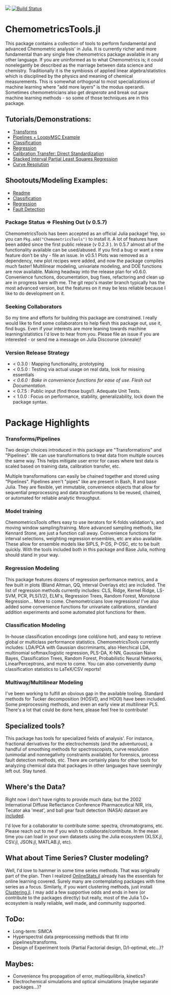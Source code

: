 [![](https://img.shields.io/badge/docs-stable-blue.svg)](https://caseykneale.github.io/ChemometricsTools.jl/dev/) [![Build Status](https://travis-ci.org/caseykneale/ChemometricsTools.jl.svg?branch=master)](https://travis-ci.org/caseykneale/ChemometricsTools.jl)

# ChemometricsTools.jl
This package contains a collection of tools to perform fundamental and advanced Chemometric analysis' in Julia. It is currently richer and more fundamental than any single free chemometrics package available in any other language. If you are uninformed as to what Chemometrics is; it could nonelegantly be described as the marriage between data science and chemistry. Traditionally it is the symbiosis of applied linear algebra/statistics which is disciplined by the physics and meaning of chemical measurements. This is somewhat orthogonal to most specializations of machine learning where "add more layers" is the modus operandi. Sometimes chemometricians also get *desperate* and break out pure machine learning methods - so some of those techniques are in this package.

## Tutorials/Demonstrations:
  - [Transforms](https://caseykneale.github.io/ChemometricsTools.jl/dev/Demos/Transforms/)
  - [Pipelines + LoopyMSC Example](https://caseykneale.github.io/ChemometricsTools.jl/dev/Demos/Pipelines/)
  - [Classification](https://caseykneale.github.io/ChemometricsTools.jl/dev/Demos/ClassificationExample/)
  - [Regression](https://caseykneale.github.io/ChemometricsTools.jl/dev/Demos/RegressionExample/)
  - [Calibration Transfer: Direct Standardization](https://caseykneale.github.io/ChemometricsTools.jl/dev/Demos/CalibXfer/)
  - [Stacked Interval Partial Least Squares Regression](https://caseykneale.github.io/ChemometricsTools.jl/dev/Demos/SIPLS/)
  - [Curve Resolution](https://caseykneale.github.io/ChemometricsTools.jl/dev/Demos/CurveResolution/)

## Shootouts/Modeling Examples:
  - [Readme](https://github.com/caseykneale/ChemometricsTools.jl/tree/master/shootouts)
  - [Classification](https://github.com/caseykneale/ChemometricsTools.jl/blob/master/shootouts/ClassificationShootout.jl)
  - [Regression](https://github.com/caseykneale/ChemometricsTools.jl/blob/master/shootouts/RegressionShootout.jl)
  - [Fault Detection](https://github.com/caseykneale/ChemometricsTools.jl/blob/master/shootouts/AnomalyShootout.jl)

### Package Status => Fleshing Out (v 0.5.7)
ChemometricsTools has been accepted as an official Julia package! Yep, so you can  ```Pkg.add("ChemometricsTools")``` to install it. A lot of features have been added since the first public release (v 0.2.3 ). In 0.5.7 almost all of the functionality available can be used/abused. If you find a bug or want a new feature don't be shy - file an issue. In v0.5.1 Plots was removed as a dependency, new plot recipes were added, and now the package compiles much faster! Multilinear modeling, univariate modeling, and DOE functions are now available. Making headway into the release plan for v0.6.0. Convenience functions, documentation, bug fixes, refactoring and clean up are in progress bare with me. The git repo's master branch typically has the most advanced version, but the features on it may be less reliable because I like to do development on it.

### Seeking Collaborators
So my time and efforts for building this package are constrained. I really would like to find some collaborators to help flesh this package out, use it, find bugs. Even if your interests are more leaning towards machine learning/statistics I'd love to hear from you. Please file an issue if you are interested - or send me a message on Julia Discourse (ckneale)!

### Version Release Strategy
  - < 0.3.0 : Mapping functionality, prototyping
  - < 0.5.0 : Testing via actual usage on real data, look for missing essentials
  - *< 0.6.0 : Bake in convenience functions for ease of use. Flesh out Documentation.*
  - < 0.7.5 : Public input (find those bugs!). Adequate Unit Tests.
  - < 1.0.0 : Focus on performance, stability, generalizability, lock down the package syntax.

# Package Highlights
### Transforms/Pipelines
Two design choices introduced in this package are "Transformations" and "Pipelines". We can use transformations to treat data from multiple sources the same way. This helps mitigate user error for cases where test data is scaled based on training data, calibration transfer, etc.

Multiple transformations can easily be chained together and stored using "Pipelines". Pipelines aren't "pipes" like are present in Bash, R and base Julia. They are flexible, yet immutable, convenience objects that allow for sequential preprocessing and data transformations to be reused, chained, or automated for reliable analytic throughput.

### Model training
ChemometricsTools offers easy to use iterators for K-folds validation's, and moving window sampling/training. More advanced sampling methods, like Kennard Stone, are just a function call away. Convenience functions for interval selections, weighting regression ensembles, etc are also available. These allow for ensemble models like SIPLS, P-DS, P-OSC, etc to be built quickly. With the tools included both in this package and Base Julia, nothing should stand in your way.

### Regression Modeling
This package features dozens of regression performance metrics, and a few built in plots (Bland Altman, QQ, Interval Overlays etc) are included. The list of regression methods currently includes: CLS, Ridge, Kernel Ridge, LS-SVM, PCR, PLS(1/2), ELM's, Regression Trees, Random Forest, Monotone Regression... More to come. Chemometricians love regressions! I've also added some convenience functions for univariate calibrations, standard addition experiments and some automated plot functions for them.

### Classification Modeling
In-house classification encodings (one cold/one hot), and easy to retrieve global or multiclass performance statistics. ChemometricsTools currently includes: LDA/PCA with Gaussian discriminants, also Hierchical LDA, multinomial softmax/logistic regression, PLS-DA, K-NN, Gaussian Naive Bayes, Classification Trees, Random Forest, Probabilistic Neural Networks, LinearPerceptrons, and more to come. You can also conveniently dump classification statistics to LaTeX/CSV reports!

### Multiway/Multilinear Modeling
I've been working to fulfill an obvious gap in the available tooling. Standard
methods for Tucker decomposition (HOSVD, and HOOI) have been included. Some preprocessing methods, and even an early view at multilinear PLS. There's a lot that could be done here, please feel free to contribute!

## Specialized tools?
This package has tools for specialized fields of analysis'. For instance, fractional derivatives for the electrochemists (and the adventurous), a handful of smoothing methods for spectroscopists, curve resolution (unimodal and nonnegativity constraints available) for forensics, process fault detection methods, etc. There are certainly plans for other tools for analyzing chemical data that packages in other languages have seemingly left out. Stay tuned.

## Where's the Data?
Right now I don't have rights to provide much data; but the 2002 International Diffuse Reflectance Conference Pharmaceutical NIR, iris, Tecator aka 'meat', and ball gear fault detection (NASA) dataset are [included](https://github.com/caseykneale/ChemometricsTools.jl/tree/master/data).

I'd love for a collaborator to contribute some: spectra, chromatograms, etc. Please reach out to me if you wish to collaborate/contribute. In the mean time you can load in your own datasets using the Julia ecosystem (XLSX.jl, CSV.jl, JSON.jl, MATLAB.jl, etc).

## What about Time Series? Cluster modeling?
Well, I'd love to hammer in some time series methods. That was originally part of the plan. Then I realized [OnlineStats.jl](https://github.com/joshday/OnlineStats.jl) already has the essentials for online learning covered. Surely many are contemplating packages with time series as a focus. Similarly, if you want clustering methods, just install [Clustering.jl](https://github.com/JuliaStats/Clustering.jl). I may add a few supportive odds and ends in here (or contribute to the packages directly) but really, most of the Julia 1.0+ ecosystem is really reliable, well made, and community supported.

## ToDo:
  - Long-term: SIMCA
  - Hyperspectral data preprocessing methods that fit into pipelines/transforms.
  - Design of Experiment tools (Partial Factorial design, D/I-optimal, etc...)?

## Maybes:
  - Convenience fns propagation of error, multiequilibria, kinetics?
  - Electrochemical simulations and optical simulations (maybe separate packages...)?
